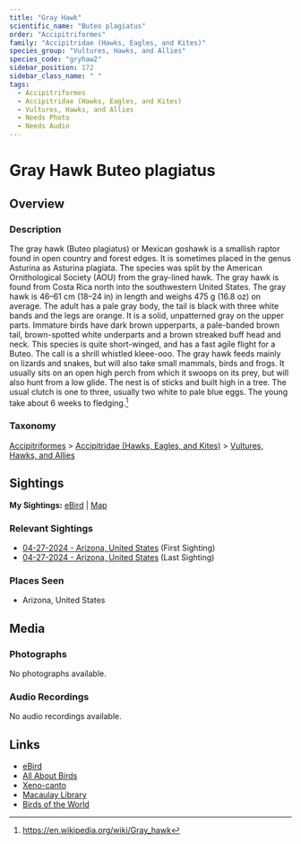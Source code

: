 ```yaml
---
title: "Gray Hawk"
scientific_name: "Buteo plagiatus"
order: "Accipitriformes"
family: "Accipitridae (Hawks, Eagles, and Kites)"
species_group: "Vultures, Hawks, and Allies"
species_code: "gryhaw2"
sidebar_position: 172
sidebar_class_name: " "
tags: 
  - Accipitriformes
  - Accipitridae (Hawks, Eagles, and Kites)
  - Vultures, Hawks, and Allies
  - Needs Photo
  - Needs Audio
---
```


# Gray Hawk <span className='sci_name'>Buteo plagiatus</span>

## Overview

### Description
The gray hawk (Buteo plagiatus) or Mexican goshawk is a smallish raptor found in open country and forest edges. It is sometimes placed in the genus Asturina as Asturina plagiata. The species was split by the American Ornithological Society (AOU) from the gray-lined hawk. The gray hawk is found from Costa Rica north into the southwestern United States.
The gray hawk is 46–61 cm (18–24 in) in length and weighs 475 g (16.8 oz) on average. The adult has a pale gray body, the tail is black with three white bands and the legs are orange. It is a solid, unpatterned gray on the upper parts.
Immature birds have dark brown upperparts, a pale-banded brown tail, brown-spotted white underparts and a brown streaked buff head and neck. This species is quite short-winged, and has a fast agile flight for a Buteo. The call is a shrill whistled kleee-ooo.
The gray hawk feeds mainly on lizards and snakes, but will also take small mammals, birds and frogs. It usually sits on an open high perch from which it swoops on its prey, but will also hunt from a low glide. The nest is of sticks and built high in a tree. The usual clutch is one to three, usually two white to pale blue eggs. The young take about 6 weeks to fledging.[^1]

[^1]: https://en.wikipedia.org/wiki/Gray_hawk

### Taxonomy
[Accipitriformes](/tags/accipitriformes) > [Accipitridae (Hawks, Eagles, and Kites)](/tags/accipitridae-hawks-eagles-and-kites) > [Vultures, Hawks, and Allies](/tags/vultures-hawks-and-allies)


## Sightings

**My Sightings:** [eBird](https://ebird.org/lifelist?r=world&time=life&spp=gryhaw2) | [Map](/map?species_code=gryhaw2)

### Relevant Sightings

* [04-27-2024 - Arizona, United States](https://ebird.org/checklist/S170587133) (First Sighting)
* [04-27-2024 - Arizona, United States](https://ebird.org/checklist/S170634284) (Last Sighting)

### Places Seen

* Arizona, United States



## Media
### Photographs
No photographs available.

### Audio Recordings
No audio recordings available.

## Links
* [eBird](https://ebird.org/species/gryhaw2) 
* [All About Birds](https://www.allaboutbirds.org/guide/gryhaw2) 
* [Xeno-canto](https://www.xeno-canto.org/species/buteo-plagiatus) 
* [Macaulay Library](https://search.macaulaylibrary.org/catalog?taxonCode=gryhaw2&sort=rating_rank_desc)
* [Birds of the World](https://birdsoftheworld.org/bow/species/gryhaw2)
